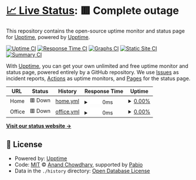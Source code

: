 # [📈 Live Status](https://demo.upptime.js.org): <!--live status--> **🟥 Complete outage**

This repository contains the open-source uptime monitor and status page for [Upptime](https://upptime.js.org), powered by [Upptime](https://github.com/upptime/upptime).

[![Uptime CI](https://github.com/BIGboss248/UPPTIME/workflows/Uptime%20CI/badge.svg)](https://github.com/BIGboss248/UPPTIME/actions?query=workflow%3A%22Uptime+CI%22)
[![Response Time CI](https://github.com/BIGboss248/UPPTIME/workflows/Response%20Time%20CI/badge.svg)](https://github.com/BIGboss248/UPPTIME/actions?query=workflow%3A%22Response+Time+CI%22)
[![Graphs CI](https://github.com/BIGboss248/UPPTIME/workflows/Graphs%20CI/badge.svg)](https://github.com/BIGboss248/UPPTIME/actions?query=workflow%3A%22Graphs+CI%22)
[![Static Site CI](https://github.com/BIGboss248/UPPTIME/workflows/Static%20Site%20CI/badge.svg)](https://github.com/BIGboss248/UPPTIME/actions?query=workflow%3A%22Static+Site+CI%22)
[![Summary CI](https://github.com/BIGboss248/UPPTIME/workflows/Summary%20CI/badge.svg)](https://github.com/BIGboss248/UPPTIME/actions?query=workflow%3A%22Summary+CI%22)

With [Upptime](https://upptime.js.org), you can get your own unlimited and free uptime monitor and status page, powered entirely by a GitHub repository. We use [Issues](https://github.com/upptime/upptime/issues) as incident reports, [Actions](https://github.com/BIGboss248/UPPTIME/actions) as uptime monitors, and [Pages](https://demo.upptime.js.org) for the status page.

<!--start: status pages-->
<!-- This summary is generated by Upptime (https://github.com/upptime/upptime) -->
<!-- Do not edit this manually, your changes will be overwritten -->
<!-- prettier-ignore -->
| URL | Status | History | Response Time | Uptime |
| --- | ------ | ------- | ------------- | ------ |
| <img alt="" src="https://icons.duckduckgo.com/ip3/null.ico" height="13"> Home | 🟥 Down | [home.yml](https://github.com/BIGboss248/UPPTIME/commits/HEAD/history/home.yml) | <details><summary><img alt="Response time graph" src="./graphs/home/response-time-week.png" height="20"> 0ms</summary><br><a href="https://uptime.newage.rest/history/home"><img alt="Response time 0" src="https://img.shields.io/endpoint?url=https%3A%2F%2Fraw.githubusercontent.com%2FBIGboss248%2FUPPTIME%2FHEAD%2Fapi%2Fhome%2Fresponse-time.json"></a><br><a href="https://uptime.newage.rest/history/home"><img alt="24-hour response time 0" src="https://img.shields.io/endpoint?url=https%3A%2F%2Fraw.githubusercontent.com%2FBIGboss248%2FUPPTIME%2FHEAD%2Fapi%2Fhome%2Fresponse-time-day.json"></a><br><a href="https://uptime.newage.rest/history/home"><img alt="7-day response time 0" src="https://img.shields.io/endpoint?url=https%3A%2F%2Fraw.githubusercontent.com%2FBIGboss248%2FUPPTIME%2FHEAD%2Fapi%2Fhome%2Fresponse-time-week.json"></a><br><a href="https://uptime.newage.rest/history/home"><img alt="30-day response time 0" src="https://img.shields.io/endpoint?url=https%3A%2F%2Fraw.githubusercontent.com%2FBIGboss248%2FUPPTIME%2FHEAD%2Fapi%2Fhome%2Fresponse-time-month.json"></a><br><a href="https://uptime.newage.rest/history/home"><img alt="1-year response time 0" src="https://img.shields.io/endpoint?url=https%3A%2F%2Fraw.githubusercontent.com%2FBIGboss248%2FUPPTIME%2FHEAD%2Fapi%2Fhome%2Fresponse-time-year.json"></a></details> | <details><summary><a href="https://uptime.newage.rest/history/home">0.00%</a></summary><a href="https://uptime.newage.rest/history/home"><img alt="All-time uptime 0.00%" src="https://img.shields.io/endpoint?url=https%3A%2F%2Fraw.githubusercontent.com%2FBIGboss248%2FUPPTIME%2FHEAD%2Fapi%2Fhome%2Fuptime.json"></a><br><a href="https://uptime.newage.rest/history/home"><img alt="24-hour uptime 0.00%" src="https://img.shields.io/endpoint?url=https%3A%2F%2Fraw.githubusercontent.com%2FBIGboss248%2FUPPTIME%2FHEAD%2Fapi%2Fhome%2Fuptime-day.json"></a><br><a href="https://uptime.newage.rest/history/home"><img alt="7-day uptime 0.00%" src="https://img.shields.io/endpoint?url=https%3A%2F%2Fraw.githubusercontent.com%2FBIGboss248%2FUPPTIME%2FHEAD%2Fapi%2Fhome%2Fuptime-week.json"></a><br><a href="https://uptime.newage.rest/history/home"><img alt="30-day uptime 1.38%" src="https://img.shields.io/endpoint?url=https%3A%2F%2Fraw.githubusercontent.com%2FBIGboss248%2FUPPTIME%2FHEAD%2Fapi%2Fhome%2Fuptime-month.json"></a><br><a href="https://uptime.newage.rest/history/home"><img alt="1-year uptime 0.00%" src="https://img.shields.io/endpoint?url=https%3A%2F%2Fraw.githubusercontent.com%2FBIGboss248%2FUPPTIME%2FHEAD%2Fapi%2Fhome%2Fuptime-year.json"></a></details>
| <img alt="" src="https://icons.duckduckgo.com/ip3/null.ico" height="13"> Office | 🟥 Down | [office.yml](https://github.com/BIGboss248/UPPTIME/commits/HEAD/history/office.yml) | <details><summary><img alt="Response time graph" src="./graphs/office/response-time-week.png" height="20"> 0ms</summary><br><a href="https://uptime.newage.rest/history/office"><img alt="Response time 0" src="https://img.shields.io/endpoint?url=https%3A%2F%2Fraw.githubusercontent.com%2FBIGboss248%2FUPPTIME%2FHEAD%2Fapi%2Foffice%2Fresponse-time.json"></a><br><a href="https://uptime.newage.rest/history/office"><img alt="24-hour response time 0" src="https://img.shields.io/endpoint?url=https%3A%2F%2Fraw.githubusercontent.com%2FBIGboss248%2FUPPTIME%2FHEAD%2Fapi%2Foffice%2Fresponse-time-day.json"></a><br><a href="https://uptime.newage.rest/history/office"><img alt="7-day response time 0" src="https://img.shields.io/endpoint?url=https%3A%2F%2Fraw.githubusercontent.com%2FBIGboss248%2FUPPTIME%2FHEAD%2Fapi%2Foffice%2Fresponse-time-week.json"></a><br><a href="https://uptime.newage.rest/history/office"><img alt="30-day response time 0" src="https://img.shields.io/endpoint?url=https%3A%2F%2Fraw.githubusercontent.com%2FBIGboss248%2FUPPTIME%2FHEAD%2Fapi%2Foffice%2Fresponse-time-month.json"></a><br><a href="https://uptime.newage.rest/history/office"><img alt="1-year response time 0" src="https://img.shields.io/endpoint?url=https%3A%2F%2Fraw.githubusercontent.com%2FBIGboss248%2FUPPTIME%2FHEAD%2Fapi%2Foffice%2Fresponse-time-year.json"></a></details> | <details><summary><a href="https://uptime.newage.rest/history/office">0.00%</a></summary><a href="https://uptime.newage.rest/history/office"><img alt="All-time uptime 0.00%" src="https://img.shields.io/endpoint?url=https%3A%2F%2Fraw.githubusercontent.com%2FBIGboss248%2FUPPTIME%2FHEAD%2Fapi%2Foffice%2Fuptime.json"></a><br><a href="https://uptime.newage.rest/history/office"><img alt="24-hour uptime 0.00%" src="https://img.shields.io/endpoint?url=https%3A%2F%2Fraw.githubusercontent.com%2FBIGboss248%2FUPPTIME%2FHEAD%2Fapi%2Foffice%2Fuptime-day.json"></a><br><a href="https://uptime.newage.rest/history/office"><img alt="7-day uptime 0.00%" src="https://img.shields.io/endpoint?url=https%3A%2F%2Fraw.githubusercontent.com%2FBIGboss248%2FUPPTIME%2FHEAD%2Fapi%2Foffice%2Fuptime-week.json"></a><br><a href="https://uptime.newage.rest/history/office"><img alt="30-day uptime 1.38%" src="https://img.shields.io/endpoint?url=https%3A%2F%2Fraw.githubusercontent.com%2FBIGboss248%2FUPPTIME%2FHEAD%2Fapi%2Foffice%2Fuptime-month.json"></a><br><a href="https://uptime.newage.rest/history/office"><img alt="1-year uptime 0.00%" src="https://img.shields.io/endpoint?url=https%3A%2F%2Fraw.githubusercontent.com%2FBIGboss248%2FUPPTIME%2FHEAD%2Fapi%2Foffice%2Fuptime-year.json"></a></details>

<!--end: status pages-->

[**Visit our status website →**](https://demo.upptime.js.org)

## 📄 License

- Powered by: [Upptime](https://github.com/upptime/upptime)
- Code: [MIT](./LICENSE) © [Anand Chowdhary](https://anandchowdhary.com), supported by [Pabio](https://pabio.com)
- Data in the `./history` directory: [Open Database License](https://opendatacommons.org/licenses/odbl/1-0/)
